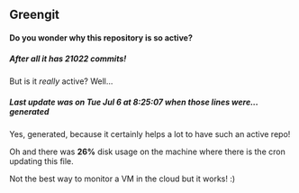 ## Greengit

#### Do you wonder why this repository is so active?

##### After all it has 21022 commits!

But is it *really* active? Well...

##### Last update was on Tue Jul 6 at 8:25:07 when those lines were... generated

Yes, generated, because it certainly helps a lot to have such an active repo!

Oh and there was **26%** disk usage on the machine
where there is the cron updating this file.

Not the best way to monitor a VM in the cloud but it works! :)
